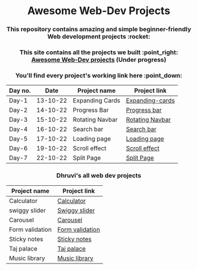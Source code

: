 <h1 align="center">Awesome Web-Dev Projects</h1>
<h3 align="center">This repository contains amazing and simple beginner-friendly Web development projects :rocket:</h3>

<h3 align="center">This site contains all the projects we built :point_right: <a href="https://ashish-khanagwal.github.io/50-projects-50-days">Awesome Web-Dev projects</a> (<b>Under progress</b>)</h3>

<h3 align="center">You'll find every project's working link here :point_down: </h3>

<div align="center">

| Day no. | Date     | Project name    | Project link                                            |
|---------|----------|-----------------|---------------------------------------------------------|
| Day-1   | 13-10-22 | Expanding Cards | [Expanding-cards](https://expandiing-cards.vercel.app/) |
| Day-2   | 14-10-22 | Progress Bar    | [Progress bar](https://form-progress-bar.vercel.app/)   |
| Day-3   | 15-10-22 | Rotating Navbar | [Rotating Navbar](https://rotating-navbar.vercel.app/)  |
| Day-4   | 16-10-22 | Search bar      | [Search bar](https://search-black.vercel.app/)          |
| Day-5   | 17-10-22 | Loading page    | [Loading page](https://loading-page-eta.vercel.app/)    |
| Day-6   | 19-10-22 | Scroll effect   | [Scroll effect](https://scroll-effect.vercel.app/)      |
| Day-7   | 22-10-22 | Split Page      | [Split Page](https://split-page.vercel.app/)            |

</div>

<h3 align="center">Dhruvi's all web dev projects</h3>

<div align="center">

| Project name    | Project link                                                     |
|-----------------|------------------------------------------------------------------|
| Calculator      | [Calculator](https://calculator-umber-one.vercel.app/)           |
| swiggy slider   | [Swiggy slider](https://swiggy-slider.vercel.app/)               |
| Carousel        | [Carousel](https://carousel-teal.vercel.app/)                    |
| Form validation | [Form validation](https://form-validation-eta-sepia.vercel.app/) |
| Sticky notes    | [Sticky notes](https://sticky-notes-six.vercel.app/)             |
| Taj palace      | [Taj palace](https://palace-seven.vercel.app/)                   |
| Music library   | [Music library](https://music-library-one.vercel.app/)           |

</div>
